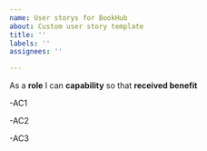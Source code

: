 ```yaml
---
name: User storys for BookHub
about: Custom user story template
title: ''
labels: ''
assignees: ''

---
```


As a **role** I can **capability** so that **received benefit**

-AC1

-AC2

-AC3
